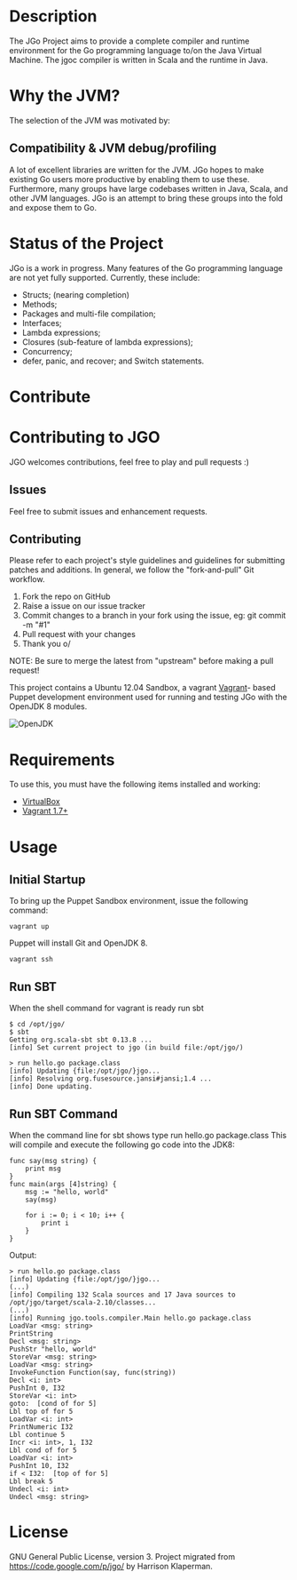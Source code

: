 Description
===========

The JGo Project aims to provide a complete compiler and runtime environment for the Go programming language to/on the Java Virtual Machine. 
The jgoc compiler is written in Scala and the runtime in Java.


Why the JVM?
============

The selection of the JVM was motivated by:

Compatibility & JVM debug/profiling
------------------------------------

A lot of excellent libraries are written for the JVM. 
JGo hopes to make existing Go users more productive by enabling them to use these. 
Furthermore, many groups have large codebases written in Java, Scala, and other JVM languages. 
JGo is an attempt to bring these groups into the fold and expose them to Go.


Status of the Project
=====================

JGo is a work in progress. 
Many features of the Go programming language are not yet fully supported. 
Currently, these include:

* Structs; (nearing completion)
* Methods;
* Packages and multi-file compilation;
* Interfaces;
* Lambda expressions;
* Closures (sub-feature of lambda expressions);
* Concurrency;
* defer, panic, and recover; and Switch statements.


Contribute
==========

Contributing to JGO
=========================================

JGO welcomes contributions, feel free to play and pull requests :)

Issues
------

Feel free to submit issues and enhancement requests.

Contributing
------------

Please refer to each project's style guidelines and guidelines for submitting patches and additions. In general, we follow the "fork-and-pull" Git workflow.

 1. Fork the repo on GitHub
 2. Raise a issue on our issue tracker
 3. Commit changes to a branch in your fork using the issue, eg: git commit -m "#1"
 4. Pull request with your changes
 5. Thank you o/

NOTE: Be sure to merge the latest from "upstream" before making a pull request!

This project contains a Ubuntu 12.04 Sandbox, a vagrant [Vagrant](http://vagrantup.com/)- based Puppet
development environment used for running and testing JGo with the OpenJDK 8 modules.


![OpenJDK](https://soujavablog.files.wordpress.com/2015/05/openjdk.jpg)

Requirements
============

To use this, you must have the following items installed and working:

* [VirtualBox](https://www.virtualbox.org/)
* [Vagrant 1.7+](http://vagrantup.com/)

Usage
=====

Initial Startup
---------------

To bring up the Puppet Sandbox environment, issue the following command:

```vagrant up```

Puppet will install Git and OpenJDK 8.

```vagrant ssh```

Run SBT
-------

When the shell command for vagrant is ready run sbt

```
$ cd /opt/jgo/
$ sbt
Getting org.scala-sbt sbt 0.13.8 ...
[info] Set current project to jgo (in build file:/opt/jgo/)
```

```
> run hello.go package.class
[info] Updating {file:/opt/jgo/}jgo...
[info] Resolving org.fusesource.jansi#jansi;1.4 ...
[info] Done updating.
```

Run SBT Command
---------------

When the command line for sbt shows type run hello.go package.class
This will compile and execute the following go code into the JDK8:
```
func say(msg string) {
	print msg
}
func main(args [4]string) {
	msg := "hello, world"
	say(msg)
	
	for i := 0; i < 10; i++ {
		print i
	}
}
```


Output:
```
> run hello.go package.class
[info] Updating {file:/opt/jgo/}jgo...
(...)
[info] Compiling 132 Scala sources and 17 Java sources to /opt/jgo/target/scala-2.10/classes...
(...)
[info] Running jgo.tools.compiler.Main hello.go package.class
LoadVar <msg: string>
PrintString
Decl <msg: string>
PushStr "hello, world"
StoreVar <msg: string>
LoadVar <msg: string>
InvokeFunction Function(say, func(string))
Decl <i: int>
PushInt 0, I32
StoreVar <i: int>
goto:  [cond of for 5]
Lbl top of for 5
LoadVar <i: int>
PrintNumeric I32
Lbl continue 5
Incr <i: int>, 1, I32
Lbl cond of for 5
LoadVar <i: int>
PushInt 10, I32
if < I32:  [top of for 5]
Lbl break 5
Undecl <i: int>
Undecl <msg: string>
```

License
=======
GNU General Public License, version 3.
Project migrated from https://code.google.com/p/jgo/ by  Harrison Klaperman.







